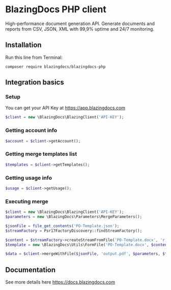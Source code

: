 # BlazingDocs PHP client
High-performance document generation API. Generate documents and reports from СSV, JSON, XML with 99,9% uptime and 24/7 monitoring.

## Installation

Run this line from Terminal:

```
composer require blazingdocs/blazingdocs-php
```

## Integration basics

### Setup

You can get your API Key at https://app.blazingdocs.com

```php
$client = new \BlazingDocs\BlazingClient('API-KEY');
```

### Getting account info

```php
$account = $client->getAccount();
```

### Getting merge templates list

```php
$templates = $client->getTemplates();
```

### Getting usage info

```php
$usage = $client->getUsage();
```

### Executing merge

```php
$client = new \BlazingDocs\BlazingClient('API-KEY');
$parameters = new \BlazingDocs\Parameters\MergeParameters();

$jsonFile = file_get_contents('PO-Template.json');
$streamFactory = Psr17FactoryDiscovery::findStreamFactory();

$content = $streamFactory->createStreamFromFile('PO-Template.docx', 'r');
$template = new \BlazingDocs\Utils\FormFile('PO-Template.docx', $content);

$data = $client->mergeWithFile($jsonFile, 'output.pdf', $parameters, $template);
```

## Documentation

See more details here https://docs.blazingdocs.com
